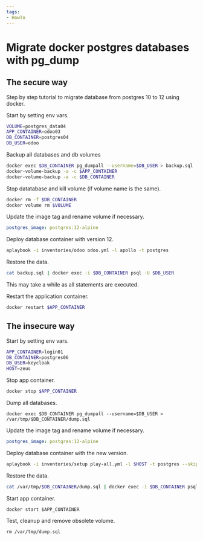 ```yaml
---
tags:
- HowTo
---
```

# Migrate docker postgres databases with pg_dump

## The secure way

Step by step tutorial to migrate database from postgres 10 to 12 using docker.

Start by setting env vars.

```bash
VOLUME=postgres_data04
APP_CONTAINER=odoo03
DB_CONTAINER=postgres04
DB_USER=odoo
```

Backup all databases and db volumes

```bash
docker exec $DB_CONTAINER pg_dumpall --username=$DB_USER > backup.sql
docker-volume-backup -a -c $APP_CONTAINER
docker-volume-backup -a -c $DB_CONTAINER
```

Stop datatabase and kill volume (if volume name is the same).

```bash
docker rm -f $DB_CONTAINER
docker volume rm $VOLUME
```

Update the image tag and rename volume if necessary.

```yml
postgres_image: postgres:12-alpine
```

Deploy database container with version 12.

```bash
aplaybook -i inventories/odoo odoo.yml -l apollo -t postgres  
```

Restore the data.

```bash
cat backup.sql | docker exec -i $DB_CONTAINER psql -U $DB_USER
```

This may take a while as all statements are executed.

Restart the application container.

```bash
docker restart $APP_CONTAINER
```


## The insecure way

Start by setting env vars.

```bash
APP_CONTAINER=login01
DB_CONTAINER=postgres06
DB_USER=keycloak
HOST=zeus
```

Stop app container.

```bash
docker stop $APP_CONTAINER
```

Dump all databases.

```
docker exec $DB_CONTAINER pg_dumpall --username=$DB_USER > /var/tmp/$DB_CONTAINER/dump.sql
```

Update the image tag and rename volume if necessary.

```yml
postgres_image: postgres:12-alpine
```

Deploy database container with the new version.

```bash
aplaybook -i inventories/setup play-all.yml -l $HOST -t postgres --skip-tags depends
```

Restore the data.

```bash
cat /var/tmp/$DB_CONTAINER/dump.sql | docker exec -i $DB_CONTAINER psql -U $DB_USER
```

Start app container.

```
docker start $APP_CONTAINER
```

Test, cleanup and remove obsolete volume.

```
rm /var/tmp/dump.sql
```
